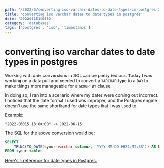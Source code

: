 ```yaml
---
path: '/2022/6/converting-iso-varchar-dates-to-date-types-in-postgres-20220615150533'
title: 'converting iso varchar dates to date types in postgres'
date: '20220615150533'
category: 'databases'
tags: ['postgres', 'iso', 'timestamps']
---
```


# converting iso varchar dates to date types in postgres
Working with date conversions in SQL can be pretty tedious. Today I was working
on a data pull and needed to convert a `VARCHAR` type to a `DAY` to make things
more manageable for a `GROUP BY` clause.

In doing so, I ran into a scenario where my dates were coming out incorrect. I noticed
that the date format I used was improper, and the Postgres engine doesn't use the
same shorthand for date types that I was used to.

Example:
```
"2022-06015 13:00:00" -> 2022-06-15
```

The SQL for the above conversion would be:
```SQL
SELECT
    TRUNC(TO_DATE(<your-varchar-column>, 'YYYY-MM-DD HH24:MI:SS')) AS DAY
FROM <your-table>
```

[Here's a reference for date types in Postgres.](https://www.postgresql.org/docs/current/functions-formatting.html)

